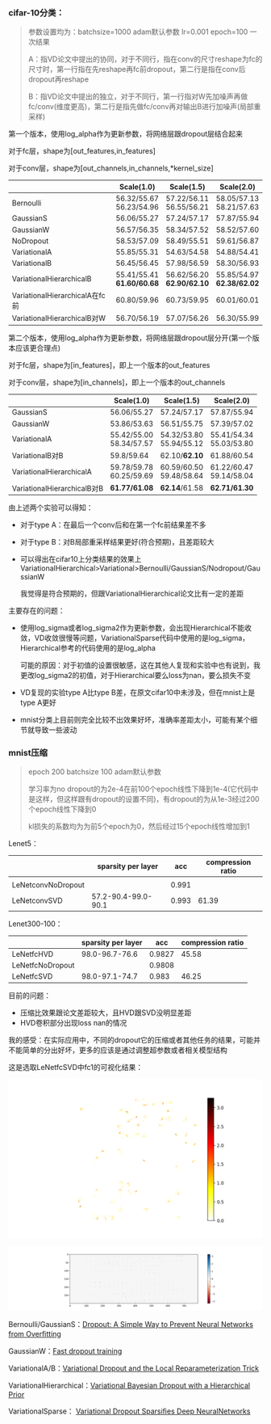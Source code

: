 ### cifar-10分类：

> 参数设置均为：batchsize=1000  adam默认参数  lr=0.001  epoch=100  一次结果
>
> A：指VD论文中提出的协同，对于不同行，指在conv的尺寸reshape为fc的尺寸时，第一行指在先reshape再fc前dropout，第二行是指在conv后dropout再reshape
>
> B：指VD论文中提出的独立，对于不同行，第一行指对W先加噪声再做fc/conv(维度更高)，第二行是指先做fc/conv再对输出B进行加噪声(局部重采样)



第一个版本，使用log_alpha作为更新参数，将网络层跟dropout层结合起来

对于fc层，shape为[out_features,in_features]

对于conv层，shape为[out_channels,in_channels,*kernel_size]



|                                | Scale(1.0)                     | Scale(1.5)                      | Scale(2.0)                      |
| ------------------------------ | ------------------------------ | ------------------------------- | ------------------------------- |
| Bernoulli                      | 56.32/55.67<br/>56.23/54.96    | 57.22/56.11<br/>56.55/56.21     | 58.05/57.13<br/>58.21/57.63     |
| GaussianS                      | 56.06/55.27                    | 57.24/57.17                     | 57.87/55.94                     |
| GaussianW                      | 56.57/56.35                    | 58.34/57.52                     | 58.52/57.60                     |
| NoDropout                      | 58.53/57.09                    | 58.49/55.51                     | 59.61/56.87                     |
| VariationalA                   | 55.85/55.31                    | 54.63/54.58                     | 54.88/54.41                     |
| VariationalB                   | 56.45/56.45                    | 57.98/56.59                     | 58.30/56.93                     |
| VariationalHierarchicalB       | 55.41/55.41<br>**61.60/60.68** | 56.62/56.20<br/>**62.90/62.10** | 55.85/54.97<br/>**62.38/62.02** |
| VariationalHierarchicalA在fc前 | 60.80/59.96                    | 60.73/59.95                     | 60.01/60.01                     |
| VariationalHierarchicalB对W    | 56.70/56.19                    | 57.07/56.26                     | 56.30/55.99                     |

  

第二个版本，使用log_alpha作为更新参数，将网络层跟dropout层分开(第一个版本应该更合理点)

对于fc层，shape为[in_features]，即上一个版本的out_features

对于conv层，shape为[in_channels]，即上一个版本的out_channels



|                             | Scale(1.0)                  | Scale(1.5)                  | Scale(2.0)                  |
| --------------------------- | --------------------------- | --------------------------- | --------------------------- |
| GaussianS                   | 56.06/55.27                 | 57.24/57.17                 | 57.87/55.94                 |
| GaussianW                   | 53.86/53.63                 | 56.51/55.75                 | 57.39/57.02                 |
| VariationalA                | 55.42/55.00<br/>58.34/57.57 | 54.32/53.80<br/>55.94/55.12 | 55.41/54.34<br/>55.03/53.80 |
| VariationalB对B             | 59.8/59.64                  | 62.10/**62.10**             | 61.88/60.54                 |
| VariationalHierarchicalA    | 59.78/59.78<br/>60.25/59.69 | 60.59/60.50<br/>59.48/58.64 | 61.22/60.47<br/>59.14/58.04 |
| VariationalHierarchicalB对B | **61.77/61.08**             | **62.14**/61.58             | **62.71/61.30**             |

 

由上述两个实验可以得知：

- 对于type A：在最后一个conv后和在第一个fc前结果差不多

- 对于type B：对B局部重采样结果更好(符合预期)，且差距较大

- 可以得出在cifar10上分类结果的效果上VariationalHierarchical>Variational>Bernoulli/GaussianS/Nodropout/GaussianW

  我觉得是符合预期的，但跟VariationalHierarchical论文比有一定的差距

主要存在的问题：

- 使用log_sigma或者log_sigma2作为更新参数，会出现Hierarchical不能收敛，VD收敛很慢等问题，VariationalSparse代码中使用的是log_sigma，Hierarchical参考的代码使用的是log_alpha

  可能的原因：对于初值的设置很敏感，这在其他人复现和实验中也有说到，我更改log_sigma2的初值，对于Hierarchical要么loss为nan，要么损失不变

- VD复现的实验type A比type B差，在原文cifar10中未涉及，但在mnist上是type A更好

- mnist分类上目前则完全比较不出效果好坏，准确率差距太小，可能有某个细节就导致一些波动



### mnist压缩

> epoch 200 batchsize 100 adam默认参数
>
> 学习率为no dropout的为2e-4在前100个epoch线性下降到1e-4(它代码中是这样，但这样跟有dropout的设置不同)，有dropout的为从1e-3经过200个epoch线性下降到0
>
> kl损失的系数均为为前5个epoch为0，然后经过15个epoch线性增加到1



Lenet5：

|                    | sparsity per layer  | acc   | compression ratio |
| ------------------ | ------------------- | ----- | ----------------- |
|                    |                     |       |                   |
| LeNetconvNoDropout |                     | 0.991 |                   |
| LeNetconvSVD       | 57.2-90.4-99.0-90.1 | 0.993 | 61.39             |

Lenet300-100：

|                  | sparsity per layer | acc    | compression ratio |
| ---------------- | ------------------ | ------ | ----------------- |
| LeNetfcHVD       | 98.0-96.7-76.6     | 0.9827 | 45.58             |
| LeNetfcNoDropout |                    | 0.9808 |                   |
| LeNetfcSVD       | 98.0-97.1-74.7     | 0.983  | 46.25             |

目前的问题：

- 压缩比效果跟论文差距较大，且HVD跟SVD没明显差距
- HVD卷积部分出现loss nan的情况



我的感受：在实际应用中，不同的dropout它的压缩或者其他任务的结果，可能并不能简单的分出好坏，更多的应该是通过调整超参数或者相关模型结构

这是选取LeNetfcSVD中fc1的可视化结果：



![937_fc1_hot](https://github.com/lumosity4tpj/a-series-of-dropout/blob/master/pics/937_fc1_hot.png)

![937_fc1](https://github.com/lumosity4tpj/a-series-of-dropout/blob/master/pics/937_fc1.png)





Bernoulli/GaussianS：[Dropout: A Simple Way to Prevent Neural Networks from Overﬁtting](https://www.semanticscholar.org/paper/34f25a8704614163c4095b3ee2fc969b60de4698)

GaussianW：[Fast dropout training](https://www.semanticscholar.org/paper/ec92efde21707ddf4b81f301cd58e2051c1a2443)

VariationalA/B：[Variational Dropout and the Local Reparameterization Trick](https://www.semanticscholar.org/paper/f0ddb2bc6e5464d992ddbcdfdc7e894150fc81f2)

VariationalHierarchical：[Variational Bayesian Dropout with a Hierarchical Prior](https://arxiv.org/abs/1811.07533)

VariationalSparse： [Variational Dropout Sparsiﬁes Deep NeuralNetworks](https://www.semanticscholar.org/paper/34cc3ceae5c3f7c8acbb89f2bff63f9d452b00d5)

